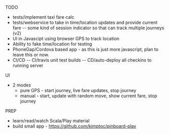 TODO 

- tests/implement taxi fare calc
- tests/webservice to take in time/location updates and provide current fare
-- some kind of session indicator so that can track multiple journeys (v2)
- UI in Javascipt using browser GPS to track location
- Ability to fake time/location for testing
- PhoneGap/Cordova based app - as this is just more javascript, plan to leave this or now.
- CI/CD
-- CI/travis unit test builds
-- CD/auto-deploy all checkins to running server

UI
- 2 modes
  - pure GPS - start journey, live fare updates, stop journey
  - manual - start, update with random move, show current fare, stop journey


PREP

- learn/read/watch Scala/Play material
- build small app - https://github.com/kimptoc/pinboard-play

